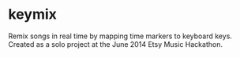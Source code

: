 keymix
======

Remix songs in real time by mapping time markers to keyboard keys. Created as a solo project at the June 2014 Etsy Music Hackathon. 
